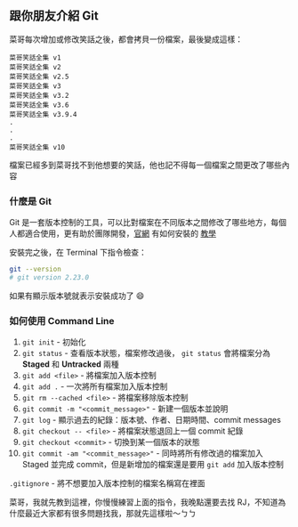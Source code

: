## 跟你朋友介紹 Git

菜哥每次增加或修改笑話之後，都會拷貝一份檔案，最後變成這樣：

```
菜哥笑話全集 v1
菜哥笑話全集 v2
菜哥笑話全集 v2.5
菜哥笑話全集 v3
菜哥笑話全集 v3.2
菜哥笑話全集 v3.6
菜哥笑話全集 v3.9.4
.
.
.
菜哥笑話全集 v10
```

檔案已經多到菜哥找不到他想要的笑話，他也記不得每一個檔案之間更改了哪些內容

### 什麼是 Git

Git 是一套版本控制的工具，可以比對檔案在不同版本之間修改了哪些地方，每個人都適合使用，更有助於團隊開發，[官網](https://git-scm.com/) 有如何安裝的 [教學](https://git-scm.com/book/en/v2/Getting-Started-Installing-Git)

安裝完之後，在 Terminal 下指令檢查：

``` bash
git --version
# git version 2.23.0
```

如果有顯示版本號就表示安裝成功了 😄

### 如何使用 Command Line

1. `git init` - 初始化
2. `git status` - 查看版本狀態，檔案修改過後， `git status` 會將檔案分為 **Staged** 和 **Untracked** 兩種
3. `git add <file>` - 將檔案加入版本控制
4. `git add .` - 一次將所有檔案加入版本控制
5. `git rm --cached <file>` - 將檔案移除版本控制
6. `git commit -m "<commit_message>"` - 新建一個版本並說明
7. `git log` - 顯示過去的紀錄：版本號、作者、日期時間、commit messages
8. `git checkout -- <file>` - 將檔案狀態退回上一個 commit 紀錄
9. `git checkout <commit>` - 切換到某一個版本的狀態
10. `git commit -am "<commit_message>"` - 同時將所有修改過的檔案加入 Staged 並完成 commit，但是新增加的檔案還是要用 `git add` 加入版本控制

`.gitignore` - 將不想要加入版本控制的檔案名稱寫在裡面

菜哥，我就先教到這裡，你慢慢練習上面的指令，我晚點還要去找 RJ，不知道為什麼最近大家都有很多問題找我，那就先這樣啦～ㄅㄅ
